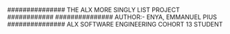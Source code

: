 ############### THE ALX MORE SINGLY LIST PROJECT ############
############### AUTHOR:- ENYA, EMMANUEL PIUS
############### ALX SOFTWARE ENGINEERING COHORT 13 STUDENT
